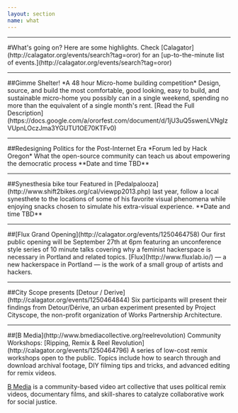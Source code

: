 ```yaml
---
layout: section
name: what
---
```

<hr>
#What's going on?
Here are some highlights. Check [Calagator](http://calagator.org/events/search?tag=oror) for an [up-to-the-minute list of events.](http://calagator.org/events/search?tag=oror)
<hr>
##Gimme Shelter!
*A 48 hour Micro-home building competition*
Design, source, and build the most comfortable, good looking, easy to build, and sustainable micro-home you possibly can in a single weekend, spending no more than the equivalent of a single month's rent. [Read the Full Description](https://docs.google.com/a/ororfest.com/document/d/1jU3uQ5swenLVNgIzVUpnLOczJma3YGUTU1OE70KTFv0)
<hr>
##Redesigning Politics for the Post-Internet Era
*Forum led by Hack Oregon*
What the open-source community can teach us about empowering the democratic process
**Date and time TBD**
<hr>
##Synesthesia bike tour
Featured in [Pedalpalooza](http://www.shift2bikes.org/cal/viewpp2013.php) last year, follow a local synesthete to the locations of some of his favorite visual phenomena while enjoying snacks chosen to simulate his extra-visual experience. **Date and time TBD**
<hr>
##[Flux Grand Opening](http://calagator.org/events/1250464758)
Our first public opening will be September 27th at 6pm featuring an unconference style series of 10 minute talks covering why a feminist hackerspace is necessary in Portland and related topics.
[Flux](http://www.fluxlab.io/) — a new hackerspace in Portland — is the work of a small group of artists and hackers. 
<hr>
##City Scope presents [Detour / Derive](http://calagator.org/events/1250464844)
Six participants will present their findings from Detour/Dérive, an urban experiment presented by Project Cityscope, the non-profit organization of Works Partnership Architecture.
<hr>
##[B Media](http://www.bmediacollective.org/reelrevolution) Community Workshops: [Ripping, Remix & Reel Revolution](http://calagator.org/events/1250464796)
A series of low-cost remix workshops open to the public. Topics include how to search through and download archival footage, DIY filming tips and tricks, and advanced editing for remix videos.

[B Media](http://www.bmediacollective.org/reelrevolution) is a community-based video art collective that uses political remix videos, documentary films, and skill-shares to catalyze collaborative work for social justice.



